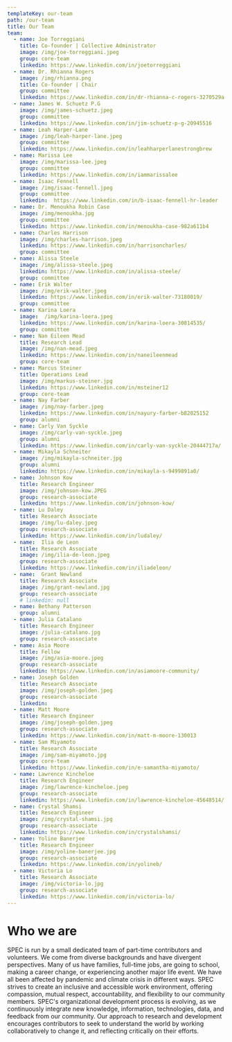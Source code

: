 ```yaml
---
templateKey: our-team
path: /our-team
title: Our Team
team:
  - name: Joe Torreggiani
    title: Co-founder | Collective Administrator
    image: /img/joe-torreggiani.jpeg
    group: core-team
    linkedin: https://www.linkedin.com/in/joetorreggiani
  - name: Dr. Rhianna Rogers
    image: /img/rhianna.png
    title: Co-founder | Chair
    group: committee
    linkedin: https://www.linkedin.com/in/dr-rhianna-c-rogers-3270529a
  - name: James W. Schuetz P.G
    image: /img/james-schuetz.jpeg
    group: committee
    linkedin: https://www.linkedin.com/in/jim-schuetz-p-g-20945516
  - name: Leah Harper-Lane
    image: /img/leah-harper-lane.jpeg
    group: committee
    linkedin: https://www.linkedin.com/in/leahharperlanestrongbrew
  - name: Marissa Lee
    image: /img/marissa-lee.jpeg
    group: committee
    linkedin: https://www.linkedin.com/in/iammarissalee
  - name: Isaac Fennell
    image: /img/isaac-fennell.jpeg
    group: committee
    linkedin:  https://www.linkedin.com/in/b-isaac-fennell-hr-leader
  - name: Dr. Menoukha Robin Case
    image: /img/menoukha.jpg
    group: committee
    linkedin: https://www.linkedin.com/in/menoukha-case-982a611b4
  - name: Charles Harrison
    image: /img/charles-harrison.jpeg
    linkedin: https://www.linkedin.com/in/harrisoncharles/
    group: committee
  - name: Alissa Steele
    image: /img/alissa-steele.jpeg
    linkedin: https://www.linkedin.com/in/alissa-steele/
    group: committee
  - name: Erik Walter
    image: /img/erik-walter.jpeg
    linkedin: https://www.linkedin.com/in/erik-walter-73180019/
    group: committee
  - name: Karina Loera
    image:  /img/karina-loera.jpeg
    linkedin: https://www.linkedin.com/in/karina-loera-30814535/
    group: committee
  - name: Nan Eileen Mead
    title: Research Lead
    image: /img/nan-mead.jpeg
    linkedin: https://www.linkedin.com/in/naneileenmead
    group: core-team
  - name: Marcus Steiner
    title: Operations Lead
    image: /img/markus-steiner.jpg
    linkedin: https://www.linkedin.com/in/msteiner12
    group: core-team
  - name: Nay Farber
    image: /img/nay-farber.jpeg
    linkedin: https://www.linkedin.com/in/nayury-farber-b82025152
    group: alumni
  - name: Carly Van Syckle
    image: /img/carly-van-syckle.jpeg
    group: alumni
    linkedin: https://www.linkedin.com/in/carly-van-syckle-20444717a/
  - name: Mikayla Schneiter
    image: /img/mikayla-schneiter.jpg
    group: alumni
    linkedin: https://www.linkedin.com/in/mikayla-s-9499891a0/
  - name: Johnson Kow
    title: Research Engineer
    image: /img/johnson-kow.JPEG
    group: research-associate
    linkedin: https://www.linkedin.com/in/johnson-kow/
  - name: Lu Daley
    title: Research Associate
    image: /img/lu-daley.jpeg
    group: research-associate
    linkedin: https://www.linkedin.com/in/ludaley/
  - name:  Ilia de Leon
    title: Research Associate
    image: /img/ilia-de-leon.jpeg
    group: research-associate
    linkedin: https://www.linkedin.com/in/iliadeleon/
  - name:  Grant Newland
    title: Research Associate
    image: /img/grant-newland.jpg
    group: research-associate
    # linkedin: null
  - name: Bethany Patterson
    group: alumni
  - name: Julia Catalano
    title: Research Engineer
    image: /julia-catalano.jpg
    group: research-associate
  - name: Asia Moore
    title: Fellow
    image: /img/asia-moore.jpeg
    group: research-associate
    linkedin: https://www.linkedin.com/in/asiamoore-community/
  - name: Joseph Golden
    title: Research Associate
    image: /img/joseph-golden.jpeg
    group: research-associate
    linkedin:
  - name: Matt Moore
    title: Research Engineer
    image: /img/joseph-golden.jpeg
    group: research-associate
    linkedin: https://www.linkedin.com/in/matt-m-moore-130013
  - name: Sam Miyamoto
    title: Research Associate
    image: /img/sam-miyamoto.jpg
    group: core-team
    linkedin: https://www.linkedin.com/in/e-samantha-miyamoto/
  - name: Lawrence Kincheloe
    title: Research Engineer
    image: /img/lawrence-kincheloe.jpeg
    group: research-associate
    linkedin: https://www.linkedin.com/in/lawrence-kincheloe-45648514/
  - name: Crystal Shamsi
    title: Research Engineer 
    image: /img/crystal-shamsi.jpg
    group: research-associate
    linkedin: https://www.linkedin.com/in/crystalshamsi/
  - name: Yoline Banerjee
    title: Research Engineer
    image: /img/yoline-banerjee.jpg
    group: research-associate
    linkedin: https://www.linkedin.com/in/yolineb/
  - name: Victoria Lo
    title: Research Associate
    image: /img/victoria-lo.jpg
    group: research-associate
    linkedin: https://www.linkedin.com/in/victoria-lo/
---
```

# Who we are

SPEC is run by a small dedicated team of part-time contributors and volunteers. We come from diverse backgrounds and have divergent perspectives. Many of us have families, full-time jobs, are going to school, making a career change, or experiencing another major life event. We have all been affected by pandemic and climate crisis in different ways. SPEC strives to create an inclusive and accessible work environment, offering compassion, mutual respect, accountability, and flexibility to our community members.
SPEC's organizational development process is evolving, as we continuously integrate new knowledge, information, technologies, data, and feedback from our community. Our approach to research and development encourages contributors to seek to understand the world by working collaboratively to change it, and reflecting critically on their efforts.

